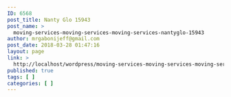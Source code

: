 ```yaml
---
ID: 6568
post_title: Nanty Glo 15943
post_name: >
  moving-services-moving-services-moving-services-nantyglo-15943
author: mrgabonijeff@gmail.com
post_date: 2018-03-28 01:47:16
layout: page
link: >
  http://localhost/wordpress/moving-services-moving-services-moving-services-nantyglo-15943/
published: true
tags: [ ]
categories: [ ]
---
```

